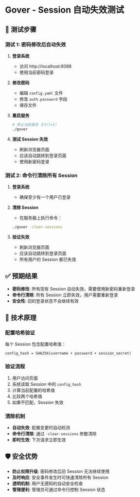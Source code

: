 # Gover - Session 自动失效测试

## 🧪 测试步骤

### 测试 1: 密码修改后自动失效

1. **登录系统**
   - 访问 http://localhost:8088
   - 使用当前密码登录

2. **修改密码**
   - 编辑 `config.yaml` 文件
   - 修改 `auth.password` 字段
   - 保存文件

3. **重启服务**
   ```bash
   # 停止当前服务（Ctrl+C）
   ./gover
   ```

4. **测试 Session 失效**
   - 刷新浏览器页面
   - 应该自动跳转到登录页面
   - 使用新密码登录

### 测试 2: 命令行清除所有 Session

1. **登录系统**
   - 确保至少有一个用户已登录

2. **清除 Session**
   - 在服务器上执行命令：
   ```bash
   ./gover -clear-sessions
   ```

3. **验证失效**
   - 刷新浏览器页面
   - 应该自动跳转到登录页面
   - 所有用户的 Session 都已失效

## ✅ 预期结果

- **密码修改**: 所有现有 Session 自动失效，需要使用新密码重新登录
- **命令行清除**: 所有 Session 立即失效，用户需要重新登录
- **安全性**: 旧的登录状态不会继续有效

## 🔧 技术原理

### 配置哈希验证
每个 Session 包含配置哈希值：
```
config_hash = SHA256(username + password + session_secret)
```

### 验证流程
1. 用户访问页面
2. 系统读取 Session 中的 `config_hash`
3. 计算当前配置的哈希值
4. 比较两个哈希值
5. 如果不匹配，Session 失效

### 清除机制
- **自动失效**: 配置变更时自动检测
- **命令行清除**: 通过 `-clear-sessions` 参数清除
- **即时生效**: 下次请求立即生效

## 🛡️ 安全优势

- **防止权限升级**: 密码修改后旧 Session 无法继续使用
- **及时响应**: 安全事件发生时可快速清除所有 Session
- **透明机制**: 用户无感知的自动安全检查
- **管理便利**: 管理员可通过命令行控制 Session 状态 